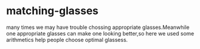 # matching-glasses
many times we may have trouble chossing appropriate glasses.Meanwhile one appropriate glasses can make one looking better,so here we used some arithmetics help people choose optimal glassess.
